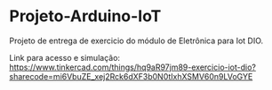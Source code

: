 # Projeto-Arduino-IoT

Projeto de entrega de exercicio do módulo de Eletrônica para Iot DIO.

Link para acesso e simulação:
https://www.tinkercad.com/things/hq9aR97jm89-exercicio-iot-dio?sharecode=mi6VbuZE_xej2Rck6dXF3b0N0tIxhXSMV60n9LVoGYE
